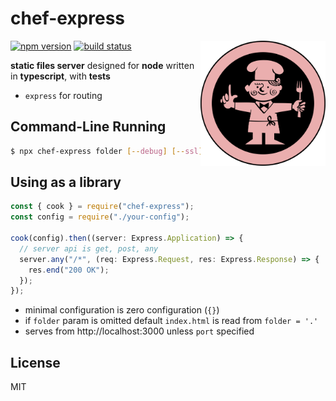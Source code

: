 # chef-express

<img style="max-width: 100%; float: right;" src="https://raw.githubusercontent.com/chef-js/core/main/chef.svg" alt="kisscc0" width="200" height="200" />

[<img src="https://img.shields.io/npm/v/chef-express?style=for-the-badge&color=success" alt="npm version" />](https://www.npmjs.com/package/chef-express?activeTab=versions)
[<img src="https://img.shields.io/circleci/build/github/chef-js/express/main?style=for-the-badge" alt="build status" />](https://app.circleci.com/pipelines/github/chef-js/express)

**static files server** designed for **node** written in **typescript**, with **tests**

- `express` for routing

## Command-Line Running

```bash
$ npx chef-express folder [--debug] [--ssl] [--port 443] [--maxCacheSize 0]
```

## Using as a library

```ts
const { cook } = require("chef-express");
const config = require("./your-config");

cook(config).then((server: Express.Application) => {
  // server api is get, post, any
  server.any("/*", (req: Express.Request, res: Express.Response) => {
    res.end("200 OK");
  });
});
```

- minimal configuration is zero configuration (`{}`)
- if `folder` param is omitted default `index.html` is read from `folder = '.'`
- serves from http://localhost:3000 unless `port` specified

## License

MIT
